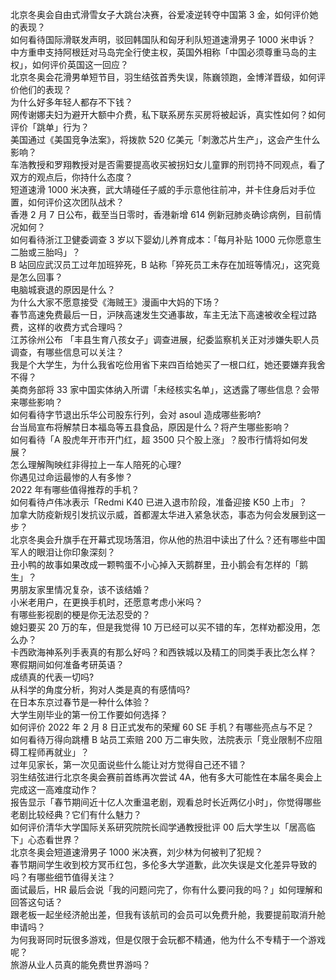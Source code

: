 北京冬奥会自由式滑雪女子大跳台决赛，谷爱凌逆转夺中国第 3 金，如何评价她的表现？  
如何看待国际滑联发声明，驳回韩国队和匈牙利队短道速滑男子 1000 米申诉？  
中方重申支持阿根廷对马岛完全行使主权，英国外相称「中国必须尊重马岛的主权」，如何评价英国这一回应？  
北京冬奥会花滑男单短节目，羽生结弦首秀失误，陈巍领跑，金博洋晋级，如何评价他们的表现？  
为什么好多年轻人都存不下钱？  
网传谢娜夫妇为避开大额中介费，私下联系房东买房将被起诉，真实性如何？如何评价「跳单」行为？  
美国通过《美国竞争法案》，将拨款 520 亿美元「刺激芯片生产」，这会产生什么影响？  
车浩教授和罗翔教授对是否需要提高收买被拐妇女儿童罪的刑罚持不同观点，看了双方的观点后，你持什么态度？  
短道速滑 1000 米决赛，武大靖碰任子威的手示意他往前冲，并卡住身后对手位置，如何评价这次团队战术？  
香港 2 月 7 日公布，截至当日零时，香港新增 614 例新冠肺炎确诊病例，目前情况如何？  
如何看待浙江卫健委调查 3 岁以下婴幼儿养育成本：「每月补贴 1000 元你愿意生二胎或三胎吗」？  
B 站回应武汉员工过年加班猝死，B 站称「猝死员工未存在加班等情况」，这究竟是怎么回事？  
电脑城衰退的原因是什么？  
为什么大家不愿意接受《海贼王》漫画中大妈的下场？  
春节高速免费最后一日，沪陕高速发生交通事故，车主无法下高速被收全程过路费，这样的收费方式合理吗？  
江苏徐州公布 「丰县生育八孩女子」调查进展，纪委监察机关正对涉嫌失职人员调查，有哪些信息可以关注？  
我是个大学生，为什么我省吃俭用省下来四百给她买了一根口红，她还要嫌弃我舍不得？  
美商务部将 33 家中国实体纳入所谓「未经核实名单」，这透露了哪些信息？会带来哪些影响？  
如何看待字节退出乐华公司股东行列，会对 asoul 造成哪些影响?  
台当局宣布将解禁日本福岛等五县食品，原因是什么？将产生哪些影响？  
如何看待「A 股虎年开市开门红，超 3500 只个股上涨」？股市行情将如何发展？  
怎么理解陶映红非得拉上一车人陪死的心理?  
你遇见过命运最惨的人有多惨？  
2022 年有哪些值得推荐的手机？  
如何看待卢伟冰表示「Redmi K40 已进入退市阶段，准备迎接 K50 上市」？  
加拿大防疫新规引发抗议示威，首都渥太华进入紧急状态，事态为何会发展到这一步？  
北京冬奥会升旗手在开幕式现场落泪，你从他的热泪中读出了什么？还有哪些中国军人的眼泪让你印象深刻？  
丑小鸭的故事如果改成一颗鸭蛋不小心掉入天鹅群里，丑小鹅会有怎样的「鹅生」？  
男朋友家里情况复杂，该不该结婚？  
小米老用户，在更换手机时，还愿意考虑小米吗？  
有哪些影视剧的梗是你无法忍受的？  
媳妇要买 20 万的车，但是我觉得 10 万已经可以买不错的车，怎样劝都没用，怎么办？  
卡西欧海神系列手表真的有那么好吗？和西铁城以及精工的同类手表比怎么样？  
寒假期间如何准备考研英语？  
成绩真的代表一切吗?  
从科学的角度分析，狗对人类是真的有感情吗?  
在日本东京过春节是一种什么体验？  
大学生刚毕业的第一份工作要如何选择？  
如何评价 2022 年 2 月 8 日正式发布的荣耀 60 SE 手机？有哪些亮点与不足？  
如何看待万得向跳槽 B 站员工索赔 200 万二审失败，法院表示「竞业限制不应阻碍工程师再就业」？  
过年见家长，第一次见面说些什么能让对方觉得自己还不错？  
羽生结弦进行北京冬奥会赛前首练再次尝试 4A，他有多大可能性在本届冬奥会上完成这一高难度动作？  
报告显示「春节期间近十亿人次重温老剧，观看总时长近两亿小时」，你觉得哪些老剧比较经典？它们有什么魅力？  
如何评价清华大学国际关系研究院院长阎学通教授批评 00 后大学生以「居高临下」心态看世界？  
北京冬奥会短道速滑男子 1000 米决赛，刘少林为何被判了犯规？  
春节期间学生收到校方冥币红包，多伦多大学道歉，此次失误是文化差异导致的吗？有哪些细节值得关注？  
面试最后，HR 最后会说「我的问题问完了，你有什么要问我的吗？」如何理解和回答这句话？  
跟老板一起坐经济舱出差，但我有该航司的会员可以免费升舱，我要提前取消升舱申请吗？  
为何我哥同时玩很多游戏，但是仅限于会玩都不精通，他为什么不专精于一个游戏呢？  
旅游从业人员真的能免费世界游吗？  
